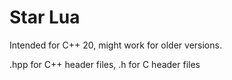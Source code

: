 # Star Lua

Intended for C++ 20, might work for older versions.

.hpp for C++ header files, .h for C header files